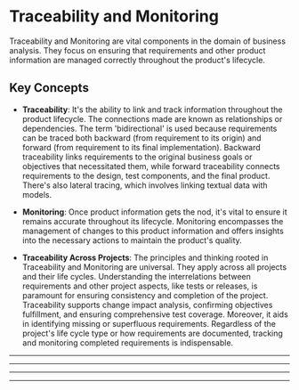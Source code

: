 # Traceability and Monitoring

Traceability and Monitoring are vital components in the domain of business analysis. They focus on ensuring that requirements and other product information are managed correctly throughout the product's lifecycle.

## Key Concepts

- **Traceability**: It's the ability to link and track information throughout the product lifecycle. The connections made are known as relationships or dependencies. The term 'bidirectional' is used because requirements can be traced both backward (from requirement to its origin) and forward (from requirement to its final implementation). Backward traceability links requirements to the original business goals or objectives that necessitated them, while forward traceability connects requirements to the design, test components, and the final product. There's also lateral tracing, which involves linking textual data with models.

- **Monitoring**: Once product information gets the nod, it's vital to ensure it remains accurate throughout its lifecycle. Monitoring encompasses the management of changes to this product information and offers insights into the necessary actions to maintain the product's quality.

- **Traceability Across Projects**: The principles and thinking rooted in Traceability and Monitoring are universal. They apply across all projects and their life cycles. Understanding the interrelations between requirements and other project aspects, like tests or releases, is paramount for ensuring consistency and completion of the project. Traceability supports change impact analysis, confirming objectives fulfillment, and ensuring comprehensive test coverage. Moreover, it aids in identifying missing or superfluous requirements. Regardless of the project's life cycle type or how requirements are documented, tracking and monitoring completed requirements is indispensable.

---

<!--@include: ../processes/determine-traceability-and-monitoring-approach.md{6,}-->

---

<!--@include: ../processes/establish-relationships-and-dependencies.md{6,}-->

---

<!--@include: ../processes/select-and-approve-requirements.md{6,}-->

---

<!--@include: ../processes/manage-changes-to-requirements-and-other-product-information.md{6,}-->
